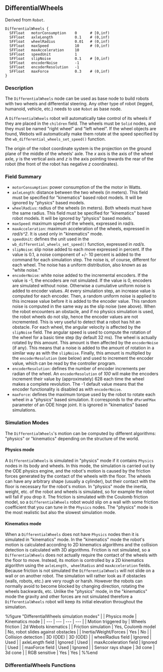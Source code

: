 ## DifferentialWheels

Derived from `Robot`.


```
DifferentialWheels {
  SFFloat   motorConsumption    0      # [0,inf)
  SFFloat   axleLength          0.1    # (0,inf)
  SFFloat   wheelRadius         0.01   # (0,inf)
  SFFloat   maxSpeed            10     # (0,inf)
  SFFloat   maxAcceleration     10     
  SFFloat   speedUnit           1
  SFFloat   slipNoise           0.1    # [0,inf)
  SFFloat   encoderNoise        -1
  SFFloat   encoderResolution   -1
  SFFloat   maxForce            0.3    # (0,inf)
}
```

### Description

The `DifferentialWheels` node can be used as base node to build robots with two
wheels and differential steering. Any other type of robot (legged, humanoid,
vehicle, etc.) needs to use `Robot` as base node.

A `DifferentialWheels` robot will automatically take control of its wheels if
they are placed in the `children` field. The wheels must be `Solid` nodes, and
they must be named "right wheel" and "left wheel". If the wheel objects are
found, Webots will automatically make them rotate at the speed specified by the
`wb_differential_wheels_set_speed()` function.

The origin of the robot coordinate system is the projection on the ground plane
of the middle of the wheels' axle. The *x* axis is the axis of the wheel axle,
*y* is the vertical axis and *z* is the axis pointing towards the rear of the
robot (the front of the robot has negative *z* coordinates).

### Field Summary

- `motorConsumption`: power consumption of the the motor in Watts.
- `axleLength`: distance between the two wheels (in meters). This field must be specified for "kinematics" based robot models. It will be ignored by "physics" based models.
- `wheelRadius`: radius of the wheels (in meters). Both wheels must have the same radius. This field must be specified for "kinematics" based robot models. It will be ignored by "physics" based models.
- `maxSpeed`: maximum speed of the wheels, expressed in *rad/s*.
- `maxAcceleration`: maximum acceleration of the wheels, expressed in *rad/s^2*. It is used only in "kinematics" mode.
- `speedUnit`: defines the unit used in the `wb_differential_wheels_set_speed()` function, expressed in *rad/s*.
- `slipNoise`: slip noise added to each move expressed in percent. If the value is 0.1, a noise component of +/- 10 percent is added to the command for each simulation step. The noise is, of course, different for each wheel. The noise has a uniform distribution, also known as as "white noise."
- `encoderNoise`: white noise added to the incremental encoders. If the value is -1, the encoders are not simulated. If the value is 0, encoders are simulated without noise. Otherwise a cumulative uniform noise is added to encoder values. At every simulation step, an increase value is computed for each encoder. Then, a random uniform noise is applied to this increase value before it is added to the encoder value. This random noise is computed in the same way as the slip noise (see above). When the robot encounters an obstacle, and if no physics simulation is used, the robot wheels do not slip, hence the encoder values are not incremented. This is very useful to detect that a robot has hit an obstacle. For each wheel, the angular velocity is affected by the `slipNoise` field. The angular speed is used to compute the rotation of the wheel for a basic time step (by default 32 ms). The wheel is actually rotated by this amount. This amount is then affected by the `encoderNoise` (if any). This means that a noise is added to the amount of rotation in a similar way as with the `slipNoise`. Finally, this amount is multiplied by the `encoderResolution` (see below) and used to increment the encoder value, which can be read by the controller program.
- `encoderResolution`: defines the number of encoder increments per radian of the wheel. An `encoderResolution` of *100* will make the encoders increment their value by (approximately) 628 each time the wheel makes a complete revolution. The -1 default value means that the encoder functionality is disabled as with `encoderNoise`.
- `maxForce`: defines the maximum torque used by the robot to rotate each wheel in a "physics" based simulation. It corresponds to the `dParamFMax` parameter of an ODE hinge joint. It is ignored in "kinematics" based simulations.

### Simulation Modes

The `DifferentialWheels`'s motion can be computed by different algorithms:
"physics" or "kinematics" depending on the structure of the world.

#### Physics mode

A `DifferentialWheels` is simulated in "physics" mode if it contains `Physics`
nodes in its body and wheels. In this mode, the simulation is carried out by the
ODE physics engine, and the robot's motion is caused by the friction forces
generated by the contact of the wheels with the floor. The wheels can have any
arbitrary shape (usually a cylinder), but their contact with the floor is
necessary for the robot's motion. In "physics" mode the inertia, weight, etc. of
the robot and wheels is simulated, so for example the robot will fall if you
drop it. The friction is simulated with the Coulomb friction model, so a
`DifferentialWheels` robot would slip on a wall with some friction coefficient
that you can tune in the `Physics` nodes. The "physics" mode is the most
realistic but also the slowest simulation mode.

#### Kinematics mode

When a `DifferentialWheels` does not have `Physics` nodes then it is simulated
in "kinematics" mode. In the "kinematics" mode the robot's motion is calculated
according to 2D kinematics algorithms and the collision detection is calculated
with 3D algorithms. Friction is not simulated, so a `DifferentialWheels` does
not actually require the contact of the wheels with the floor to move. Instead,
its motion is controlled by a 2D kinematics algorithm using the  `axleLength,
wheelRadius` and `maxAcceleration` fields. Because friction is not simulated the
`DifferentialWheels` will not slide on a wall or on another robot. The
simulation will rather look as if obstacles (walls, robots, etc.) are very rough
or harsh. However the robots can normally avoid to become blocked by changing
direction, rotating the wheels backwards, etc. Unlike the "physics" mode, in the
"kinematics" mode the gravity and other forces are not simulated therefore a
`DifferentialWheels` robot will keep its initial elevation throughout the
simulation.

%figure "DifferentialWheels simulation modes"
|  | Physics mode | Kinematics mode |
| --- | --- | --- | --- |
| Motion triggered by | Wheels friction | 2d Webots kinematics |
| Friction simulation | Yes, Coulomb model | No, robot slides against obstacles |
| Inertia/Weight/Forces | Yes | No |
| Collision detection | 3D (ODE) | 3D (ODE) |
| wheelRadius field | Ignored | Used |
| axleLength field | Ignored | Used |
| maxAcceleration field | Ignored | Used |
| maxForce field | Used | Ignored |
| Sensor rays shape | 3d cone | 3d cone |
| RGB sensitive | Yes | Yes |
%%end

### DifferentialWheels Functions

